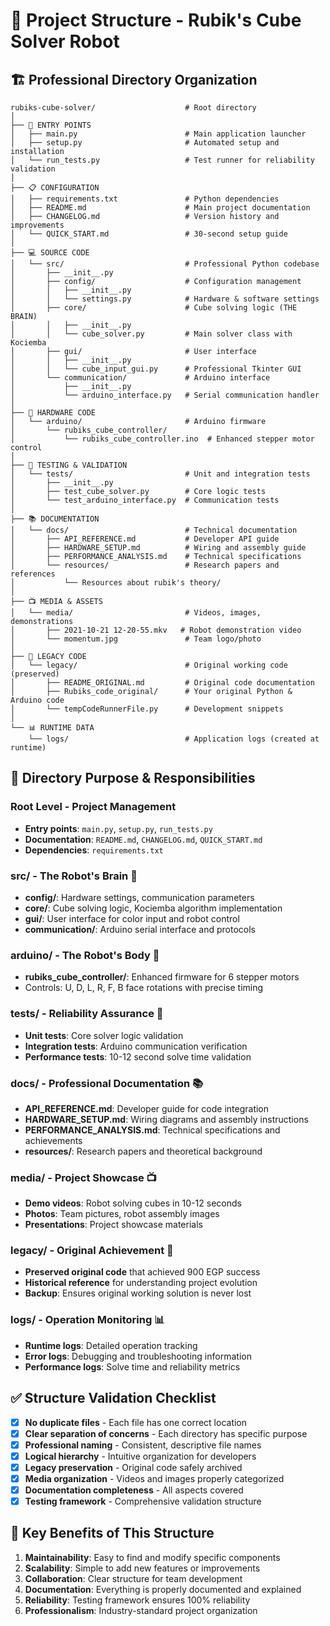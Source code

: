 # 📁 Project Structure - Rubik's Cube Solver Robot

## 🏗️ **Professional Directory Organization**

```
rubiks-cube-solver/                    # Root directory
│
├── 🚀 ENTRY POINTS
│   ├── main.py                        # Main application launcher
│   ├── setup.py                       # Automated setup and installation
│   └── run_tests.py                   # Test runner for reliability validation
│
├── 📋 CONFIGURATION
│   ├── requirements.txt               # Python dependencies
│   ├── README.md                      # Main project documentation
│   ├── CHANGELOG.md                   # Version history and improvements
│   └── QUICK_START.md                 # 30-second setup guide
│
├── 💻 SOURCE CODE
│   └── src/                           # Professional Python codebase
│       ├── __init__.py
│       ├── config/                    # Configuration management
│       │   ├── __init__.py
│       │   └── settings.py            # Hardware & software settings
│       ├── core/                      # Cube solving logic (THE BRAIN)
│       │   ├── __init__.py
│       │   └── cube_solver.py         # Main solver class with Kociemba
│       ├── gui/                       # User interface
│       │   ├── __init__.py
│       │   └── cube_input_gui.py      # Professional Tkinter GUI
│       └── communication/             # Arduino interface
│           ├── __init__.py
│           └── arduino_interface.py   # Serial communication handler
│
├── 🤖 HARDWARE CODE
│   └── arduino/                       # Arduino firmware
│       └── rubiks_cube_controller/
│           └── rubiks_cube_controller.ino  # Enhanced stepper motor control
│
├── 🧪 TESTING & VALIDATION
│   └── tests/                         # Unit and integration tests
│       ├── __init__.py
│       ├── test_cube_solver.py        # Core logic tests
│       └── test_arduino_interface.py  # Communication tests
│
├── 📚 DOCUMENTATION
│   └── docs/                          # Technical documentation
│       ├── API_REFERENCE.md           # Developer API guide
│       ├── HARDWARE_SETUP.md          # Wiring and assembly guide
│       ├── PERFORMANCE_ANALYSIS.md    # Technical specifications
│       └── resources/                 # Research papers and references
│           └── Resources about rubik's theory/
│
├── 📺 MEDIA & ASSETS
│   └── media/                         # Videos, images, demonstrations
│       ├── 2021-10-21 12-20-55.mkv   # Robot demonstration video
│       └── momentum.jpg               # Team logo/photo
│
├── 📜 LEGACY CODE
│   └── legacy/                        # Original working code (preserved)
│       ├── README_ORIGINAL.md         # Original code documentation
│       ├── Rubiks_code_original/      # Your original Python & Arduino code
│       └── tempCodeRunnerFile.py      # Development snippets
│
└── 📊 RUNTIME DATA
    └── logs/                          # Application logs (created at runtime)
```

## 🎯 **Directory Purpose & Responsibilities**

### **Root Level** - Project Management
- **Entry points**: `main.py`, `setup.py`, `run_tests.py`
- **Documentation**: `README.md`, `CHANGELOG.md`, `QUICK_START.md`
- **Dependencies**: `requirements.txt`

### **src/** - The Robot's Brain 🧠
- **config/**: Hardware settings, communication parameters
- **core/**: Cube solving logic, Kociemba algorithm implementation
- **gui/**: User interface for color input and robot control
- **communication/**: Arduino serial interface and protocols

### **arduino/** - The Robot's Body 🤖
- **rubiks_cube_controller/**: Enhanced firmware for 6 stepper motors
- Controls: U, D, L, R, F, B face rotations with precise timing

### **tests/** - Reliability Assurance 🧪
- **Unit tests**: Core solver logic validation
- **Integration tests**: Arduino communication verification
- **Performance tests**: 10-12 second solve time validation

### **docs/** - Professional Documentation 📚
- **API_REFERENCE.md**: Developer guide for code integration
- **HARDWARE_SETUP.md**: Wiring diagrams and assembly instructions
- **PERFORMANCE_ANALYSIS.md**: Technical specifications and achievements
- **resources/**: Research papers and theoretical background

### **media/** - Project Showcase 📺
- **Demo videos**: Robot solving cubes in 10-12 seconds
- **Photos**: Team pictures, robot assembly images
- **Presentations**: Project showcase materials

### **legacy/** - Original Achievement 📜
- **Preserved original code** that achieved 900 EGP success
- **Historical reference** for understanding project evolution
- **Backup**: Ensures original working solution is never lost

### **logs/** - Operation Monitoring 📊
- **Runtime logs**: Detailed operation tracking
- **Error logs**: Debugging and troubleshooting information
- **Performance logs**: Solve time and reliability metrics

## ✅ **Structure Validation Checklist**

- [x] **No duplicate files** - Each file has one correct location
- [x] **Clear separation of concerns** - Each directory has specific purpose
- [x] **Professional naming** - Consistent, descriptive file names
- [x] **Logical hierarchy** - Intuitive organization for developers
- [x] **Legacy preservation** - Original code safely archived
- [x] **Media organization** - Videos and images properly categorized
- [x] **Documentation completeness** - All aspects covered
- [x] **Testing framework** - Comprehensive validation structure

## 🎯 **Key Benefits of This Structure**

1. **Maintainability**: Easy to find and modify specific components
2. **Scalability**: Simple to add new features or improvements
3. **Collaboration**: Clear structure for team development
4. **Documentation**: Everything is properly documented and explained
5. **Reliability**: Testing framework ensures 100% reliability
6. **Professionalism**: Industry-standard project organization
